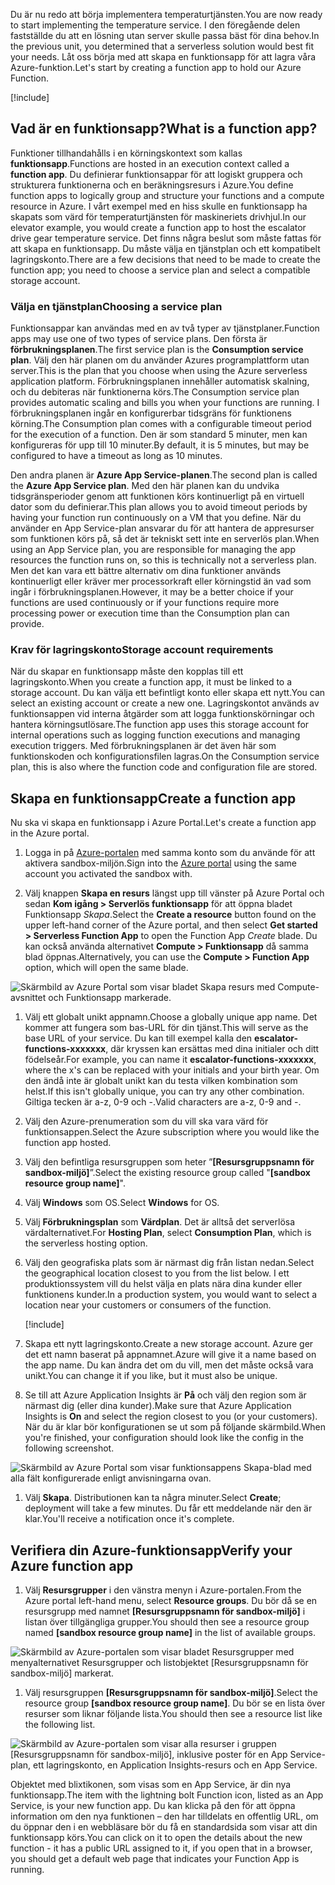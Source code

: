 <span data-ttu-id="d634d-101">Du är nu redo att börja implementera temperaturtjänsten.</span><span class="sxs-lookup"><span data-stu-id="d634d-101">You are now ready to start implementing the temperature service.</span></span> <span data-ttu-id="d634d-102">I den föregående delen fastställde du att en lösning utan server skulle passa bäst för dina behov.</span><span class="sxs-lookup"><span data-stu-id="d634d-102">In the previous unit, you determined that a serverless solution would best fit your needs.</span></span> <span data-ttu-id="d634d-103">Låt oss börja med att skapa en funktionsapp för att lagra våra Azure-funktion.</span><span class="sxs-lookup"><span data-stu-id="d634d-103">Let's start by creating a function app to hold our Azure Function.</span></span>

[!include[](../../../includes/azure-sandbox-activate.md)]

## <a name="what-is-a-function-app"></a><span data-ttu-id="d634d-104">Vad är en funktionsapp?</span><span class="sxs-lookup"><span data-stu-id="d634d-104">What is a function app?</span></span>

<span data-ttu-id="d634d-105">Funktioner tillhandahålls i en körningskontext som kallas **funktionsapp**.</span><span class="sxs-lookup"><span data-stu-id="d634d-105">Functions are hosted in an execution context called a **function app**.</span></span> <span data-ttu-id="d634d-106">Du definierar funktionsappar för att logiskt gruppera och strukturera funktionerna och en beräkningsresurs i Azure.</span><span class="sxs-lookup"><span data-stu-id="d634d-106">You define function apps to logically group and structure your functions and a compute resource in Azure.</span></span> <span data-ttu-id="d634d-107">I vårt exempel med en hiss skulle en funktionsapp ha skapats som värd för temperaturtjänsten för maskineriets drivhjul.</span><span class="sxs-lookup"><span data-stu-id="d634d-107">In our elevator example, you would create a function app to host the escalator drive gear temperature service.</span></span> <span data-ttu-id="d634d-108">Det finns några beslut som måste fattas för att skapa en funktionsapp. Du måste välja en tjänstplan och ett kompatibelt lagringskonto.</span><span class="sxs-lookup"><span data-stu-id="d634d-108">There are a few decisions that need to be made to create the function app; you need to choose a service plan and select a compatible storage account.</span></span>

### <a name="choosing-a-service-plan"></a><span data-ttu-id="d634d-109">Välja en tjänstplan</span><span class="sxs-lookup"><span data-stu-id="d634d-109">Choosing a service plan</span></span>

<span data-ttu-id="d634d-110">Funktionsappar kan användas med en av två typer av tjänstplaner.</span><span class="sxs-lookup"><span data-stu-id="d634d-110">Function apps may use one of two types of service plans.</span></span> <span data-ttu-id="d634d-111">Den första är **förbrukningsplanen**.</span><span class="sxs-lookup"><span data-stu-id="d634d-111">The first service plan is the **Consumption service plan**.</span></span> <span data-ttu-id="d634d-112">Välj den här planen om du använder Azures programplattform utan server.</span><span class="sxs-lookup"><span data-stu-id="d634d-112">This is the plan that you choose when using the Azure serverless application platform.</span></span> <span data-ttu-id="d634d-113">Förbrukningsplanen innehåller automatisk skalning, och du debiteras när funktionerna körs.</span><span class="sxs-lookup"><span data-stu-id="d634d-113">The Consumption service plan provides automatic scaling and bills you when your functions are running.</span></span> <span data-ttu-id="d634d-114">I förbrukningsplanen ingår en konfigurerbar tidsgräns för funktionens körning.</span><span class="sxs-lookup"><span data-stu-id="d634d-114">The Consumption plan comes with a configurable timeout period for the execution of a function.</span></span> <span data-ttu-id="d634d-115">Den är som standard 5 minuter, men kan konfigureras för upp till 10 minuter.</span><span class="sxs-lookup"><span data-stu-id="d634d-115">By default, it is 5 minutes, but may be configured to have a timeout as long as 10 minutes.</span></span>

<span data-ttu-id="d634d-116">Den andra planen är **Azure App Service-planen**.</span><span class="sxs-lookup"><span data-stu-id="d634d-116">The second plan is called the **Azure App Service plan**.</span></span> <span data-ttu-id="d634d-117">Med den här planen kan du undvika tidsgränsperioder genom att funktionen körs kontinuerligt på en virtuell dator som du definierar.</span><span class="sxs-lookup"><span data-stu-id="d634d-117">This plan allows you to avoid timeout periods by having your function run continuously on a VM that you define.</span></span> <span data-ttu-id="d634d-118">När du använder en App Service-plan ansvarar du för att hantera de appresurser som funktionen körs på, så det är tekniskt sett inte en serverlös plan.</span><span class="sxs-lookup"><span data-stu-id="d634d-118">When using an App Service plan, you are responsible for managing the app resources the function runs on, so this is technically not a serverless plan.</span></span> <span data-ttu-id="d634d-119">Men det kan vara ett bättre alternativ om dina funktioner används kontinuerligt eller kräver mer processorkraft eller körningstid än vad som ingår i förbrukningsplanen.</span><span class="sxs-lookup"><span data-stu-id="d634d-119">However, it may be a better choice if your functions are used continuously or if your functions require more processing power or execution time than the Consumption plan can provide.</span></span>

### <a name="storage-account-requirements"></a><span data-ttu-id="d634d-120">Krav för lagringskonto</span><span class="sxs-lookup"><span data-stu-id="d634d-120">Storage account requirements</span></span>

<span data-ttu-id="d634d-121">När du skapar en funktionsapp måste den kopplas till ett lagringskonto.</span><span class="sxs-lookup"><span data-stu-id="d634d-121">When you create a function app, it must be linked to a storage account.</span></span> <span data-ttu-id="d634d-122">Du kan välja ett befintligt konto eller skapa ett nytt.</span><span class="sxs-lookup"><span data-stu-id="d634d-122">You can select an existing account or create a new one.</span></span> <span data-ttu-id="d634d-123">Lagringskontot används av funktionsappen vid interna åtgärder som att logga funktionskörningar och hantera körningsutlösare.</span><span class="sxs-lookup"><span data-stu-id="d634d-123">The function app uses this storage account for internal operations such as logging function executions and managing execution triggers.</span></span> <span data-ttu-id="d634d-124">Med förbrukningsplanen är det även här som funktionskoden och konfigurationsfilen lagras.</span><span class="sxs-lookup"><span data-stu-id="d634d-124">On the Consumption service plan, this is also where the function code and configuration file are stored.</span></span>

## <a name="create-a-function-app"></a><span data-ttu-id="d634d-125">Skapa en funktionsapp</span><span class="sxs-lookup"><span data-stu-id="d634d-125">Create a function app</span></span>

<span data-ttu-id="d634d-126">Nu ska vi skapa en funktionsapp i Azure Portal.</span><span class="sxs-lookup"><span data-stu-id="d634d-126">Let's create a function app in the Azure portal.</span></span>

1. <span data-ttu-id="d634d-127">Logga in på [Azure-portalen](https://portal.azure.com/learn.docs.microsoft.com?azure-portal=true) med samma konto som du använde för att aktivera sandbox-miljön.</span><span class="sxs-lookup"><span data-stu-id="d634d-127">Sign into the [Azure portal](https://portal.azure.com/learn.docs.microsoft.com?azure-portal=true) using the same account you activated the sandbox with.</span></span>

1. <span data-ttu-id="d634d-128">Välj knappen **Skapa en resurs** längst upp till vänster på Azure Portal och sedan **Kom igång > Serverlös funktionsapp** för att öppna bladet Funktionsapp *Skapa*.</span><span class="sxs-lookup"><span data-stu-id="d634d-128">Select the **Create a resource** button found on the upper left-hand corner of the Azure portal, and then select **Get started > Serverless Function App** to open the Function App *Create* blade.</span></span> <span data-ttu-id="d634d-129">Du kan också använda alternativet **Compute > Funktionsapp** då samma blad öppnas.</span><span class="sxs-lookup"><span data-stu-id="d634d-129">Alternatively, you can use the **Compute > Function App** option, which will open the same blade.</span></span>

  ![Skärmbild av Azure Portal som visar bladet Skapa resurs med Compute-avsnittet och Funktionsapp markerade.](../media/3-create-function-app-blade.png)

1. <span data-ttu-id="d634d-131">Välj ett globalt unikt appnamn.</span><span class="sxs-lookup"><span data-stu-id="d634d-131">Choose a globally unique app name.</span></span> <span data-ttu-id="d634d-132">Det kommer att fungera som bas-URL för din tjänst.</span><span class="sxs-lookup"><span data-stu-id="d634d-132">This will serve as the base URL of your service.</span></span> <span data-ttu-id="d634d-133">Du kan till exempel kalla den **escalator-functions-xxxxxxx**, där kryssen kan ersättas med dina initialer och ditt födelseår.</span><span class="sxs-lookup"><span data-stu-id="d634d-133">For example, you can name it **escalator-functions-xxxxxxx**, where the x's can be replaced with your initials and your birth year.</span></span> <span data-ttu-id="d634d-134">Om den ändå inte är globalt unikt kan du testa vilken kombination som helst.</span><span class="sxs-lookup"><span data-stu-id="d634d-134">If this isn't globally unique, you can try any other combination.</span></span> <span data-ttu-id="d634d-135">Giltiga tecken är a-z, 0-9 och -.</span><span class="sxs-lookup"><span data-stu-id="d634d-135">Valid characters are a-z, 0-9 and -.</span></span>

1. <span data-ttu-id="d634d-136">Välj den Azure-prenumeration som du vill ska vara värd för funktionsappen.</span><span class="sxs-lookup"><span data-stu-id="d634d-136">Select the Azure subscription where you would like the function app hosted.</span></span>

1. <span data-ttu-id="d634d-137">Välj den befintliga resursgruppen som heter ”**<rgn>[Resursgruppsnamn för sandbox-miljö]</rgn>**”.</span><span class="sxs-lookup"><span data-stu-id="d634d-137">Select the existing resource group called "**<rgn>[sandbox resource group name]</rgn>**".</span></span>

1. <span data-ttu-id="d634d-138">Välj **Windows** som OS.</span><span class="sxs-lookup"><span data-stu-id="d634d-138">Select **Windows** for OS.</span></span>

1. <span data-ttu-id="d634d-139">Välj **Förbrukningsplan** som **Värdplan**. Det är alltså det serverlösa värdalternativet.</span><span class="sxs-lookup"><span data-stu-id="d634d-139">For **Hosting Plan**, select **Consumption Plan**, which is the serverless hosting option.</span></span>

1. <span data-ttu-id="d634d-140">Välj den geografiska plats som är närmast dig från listan nedan.</span><span class="sxs-lookup"><span data-stu-id="d634d-140">Select the geographical location closest to you from the list below.</span></span> <span data-ttu-id="d634d-141">I ett produktionssystem vill du helst välja en plats nära dina kunder eller funktionens kunder.</span><span class="sxs-lookup"><span data-stu-id="d634d-141">In a production system, you would want to select a location near your customers or consumers of the function.</span></span>

    [!include[](../../../includes/azure-sandbox-regions-first-mention-note-friendly.md)]

1. <span data-ttu-id="d634d-142">Skapa ett nytt lagringskonto.</span><span class="sxs-lookup"><span data-stu-id="d634d-142">Create a new storage account.</span></span> <span data-ttu-id="d634d-143">Azure ger det ett namn baserat på appnamnet.</span><span class="sxs-lookup"><span data-stu-id="d634d-143">Azure will give it a name based on the app name.</span></span> <span data-ttu-id="d634d-144">Du kan ändra det om du vill, men det måste också vara unikt.</span><span class="sxs-lookup"><span data-stu-id="d634d-144">You can change it if you like, but it must also be unique.</span></span>

1. <span data-ttu-id="d634d-145">Se till att Azure Application Insights är **På** och välj den region som är närmast dig (eller dina kunder).</span><span class="sxs-lookup"><span data-stu-id="d634d-145">Make sure that Azure Application Insights is **On** and select the region closest to you (or your customers).</span></span>
  <span data-ttu-id="d634d-146">När du är klar bör konfigurationen se ut som på följande skärmbild.</span><span class="sxs-lookup"><span data-stu-id="d634d-146">When you're finished, your configuration should look like the config in the following screenshot.</span></span>

  ![Skärmbild av Azure Portal som visar funktionsappens Skapa-blad med alla fält konfigurerade enligt anvisningarna ovan.](../media/3-create-function-app-settings.png)

1. <span data-ttu-id="d634d-148">Välj **Skapa**. Distributionen kan ta några minuter.</span><span class="sxs-lookup"><span data-stu-id="d634d-148">Select **Create**; deployment will take a few minutes.</span></span> <span data-ttu-id="d634d-149">Du får ett meddelande när den är klar.</span><span class="sxs-lookup"><span data-stu-id="d634d-149">You'll receive a notification once it's complete.</span></span>

## <a name="verify-your-azure-function-app"></a><span data-ttu-id="d634d-150">Verifiera din Azure-funktionsapp</span><span class="sxs-lookup"><span data-stu-id="d634d-150">Verify your Azure function app</span></span>

1. <span data-ttu-id="d634d-151">Välj **Resursgrupper** i den vänstra menyn i Azure-portalen.</span><span class="sxs-lookup"><span data-stu-id="d634d-151">From the Azure portal left-hand menu, select **Resource groups**.</span></span> <span data-ttu-id="d634d-152">Du bör då se en resursgrupp med namnet **<rgn>[Resursgruppsnamn för sandbox-miljö]</rgn>** i listan över tillgängliga grupper.</span><span class="sxs-lookup"><span data-stu-id="d634d-152">You should then see a resource group named **<rgn>[sandbox resource group name]</rgn>** in the list of available groups.</span></span>

  ![Skärmbild av Azure-portalen som visar bladet Resursgrupper med menyalternativet Resursgrupper och listobjektet <rgn>[Resursgruppsnamn för sandbox-miljö]</rgn> markerat.](../media/3-resource-group.png)

1. <span data-ttu-id="d634d-154">Välj resursgruppen **<rgn>[Resursgruppsnamn för sandbox-miljö]</rgn>**.</span><span class="sxs-lookup"><span data-stu-id="d634d-154">Select the resource group **<rgn>[sandbox resource group name]</rgn>**.</span></span> <span data-ttu-id="d634d-155">Du bör se en lista över resurser som liknar följande lista.</span><span class="sxs-lookup"><span data-stu-id="d634d-155">You should then see a resource list like the following list.</span></span>

  ![Skärmbild av Azure-portalen som visar alla resurser i gruppen <rgn>[Resursgruppsnamn för sandbox-miljö]</rgn>, inklusive poster för en App Service-plan, ett lagringskonto, en Application Insights-resurs och en App Service.](../media/3-resource-list.png)

<span data-ttu-id="d634d-157">Objektet med blixtikonen, som visas som en App Service, är din nya funktionsapp.</span><span class="sxs-lookup"><span data-stu-id="d634d-157">The item with the lightning bolt Function icon, listed as an App Service, is your new function app.</span></span> <span data-ttu-id="d634d-158">Du kan klicka på den för att öppna information om den nya funktionen – den har tilldelats en offentlig URL, om du öppnar den i en webbläsare bör du få en standardsida som visar att din funktionsapp körs.</span><span class="sxs-lookup"><span data-stu-id="d634d-158">You can click on it to open the details about the new function - it has a public URL assigned to it, if you open that in a browser, you should get a default web page that indicates your Function App is running.</span></span>
